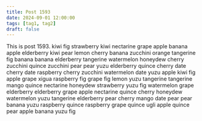 ```yaml
---
title: Post 1593
date: 2024-09-01 12:00:00
tags: [tag1, tag2]
draft: false
---
```

This is post 1593.
kiwi
fig
strawberry
kiwi
nectarine
grape
apple
banana
apple
elderberry
kiwi
pear
lemon
cherry
banana
zucchini
orange
tangerine
fig
banana
banana
elderberry
tangerine
watermelon
honeydew
cherry
zucchini
quince
zucchini
pear
pear
yuzu
elderberry
quince
cherry
date
cherry
date
raspberry
cherry
zucchini
watermelon
date
yuzu
apple
kiwi
fig
apple
grape
xigua
raspberry
fig
grape
fig
lemon
yuzu
tangerine
tangerine
mango
quince
nectarine
honeydew
strawberry
yuzu
fig
watermelon
grape
elderberry
elderberry
grape
apple
nectarine
quince
cherry
honeydew
watermelon
yuzu
tangerine
elderberry
pear
cherry
mango
date
pear
pear
banana
yuzu
raspberry
quince
raspberry
grape
quince
ugli
apple
quince
pear
apple
banana
yuzu
fig
